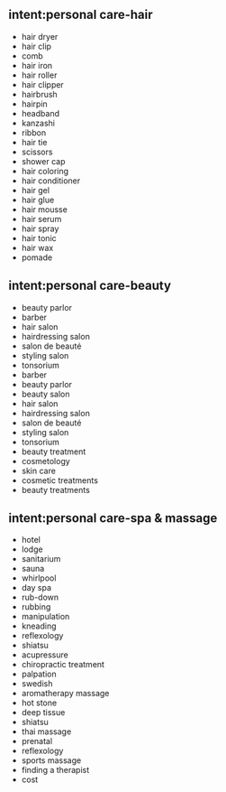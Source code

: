 ## intent:personal care-hair
- hair dryer
- hair clip
- comb
- hair iron
- hair roller
- hair clipper
- hairbrush
- hairpin
- headband
- kanzashi
- ribbon
- hair tie
- scissors
- shower cap
- hair coloring
- hair conditioner
- hair gel
- hair glue
- hair mousse
- hair serum
- hair spray
- hair tonic
- hair wax
- pomade

## intent:personal care-beauty
- beauty parlor
- barber
- hair salon
- hairdressing salon
- salon de beauté
- styling salon
- tonsorium
- barber
- beauty parlor
- beauty salon
- hair salon
- hairdressing salon
- salon de beauté
- styling salon
- tonsorium
- beauty treatment
- cosmetology
- skin care
- cosmetic treatments
- beauty treatments

## intent:personal care-spa & massage
- hotel
- lodge
- sanitarium
- sauna
- whirlpool
- day spa
- rub-down
- rubbing
- manipulation
- kneading
- reflexology
- shiatsu
- acupressure
- chiropractic treatment
- palpation
- swedish
- aromatherapy massage
- hot stone
- deep tissue
- shiatsu
- thai massage
- prenatal
- reflexology
- sports massage
- finding a therapist
- cost
